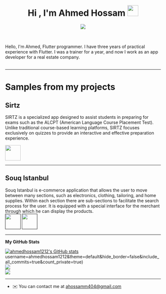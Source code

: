 <h1 align="center">Hi , I'm Ahmed Hossam <img src="https://media.giphy.com/media/hvRJCLFzcasrR4ia7z/giphy.gif" width="35"></h1>
<p align="center">
  <a href="https://github.com/DenverCoder1/readme-typing-svg"><img src="https://readme-typing-svg.herokuapp.com?lines=SoftWare+Engineer;Flutter+Developer&center=true&width=500&height=50"></a>
<!-- </p>
<br>
<p align="center"> 
	<img src="https://komarev.com/ghpvc/?username=amirbayat0&label=Profile%20views&color=0e75b6&style=plastic" alt="amirbayat0" /> 
</p> -->





<br><br>
Hello, I'm Ahmed, Flutter programmer. I have three years of practical experience with Flutter. I was a trainer for a year, and now I work as an app developer for a real estate company.
<br><br>

---
# Samples from my projects 
 ## Sirtz 
 SIRTZ is a specialized app designed to assist students in preparing for exams such as the ALCPT (American Language Course Placement Test). Unlike traditional course-based learning platforms, SIRTZ focuses exclusively on quizzes to provide an interactive and effective preparation experience.

[<img src="https://camo.githubusercontent.com/2d5da2f73024f3b07b98bbf9e2aca04a0a37af07cbd83357e5c05547829ceb28/68747470733a2f2f696d672e736869656c64732e696f2f62616467652f47657425323069742532306f6e25323061707025323073746f72652d626c61636b2e7376673f7374796c653d666f722d7468652d6261646765266c6f676f3d6170702d73746f7265266c6f676f436f6c6f723d7768697465" height="50">](https://apps.apple.com/eg/app/sirtz/id6503646945)

---
## Souq Istanbul 
Souq Istanbul is e-commerce application that allows the user to move between many sections, such as electronics, clothing, tailoring, and home supplies. Within each section there are sub-sections to facilitate the search process for the user. It is equipped with a special interface for the merchant through which he can display the products. \
 [<img src="https://camo.githubusercontent.com/2d5da2f73024f3b07b98bbf9e2aca04a0a37af07cbd83357e5c05547829ceb28/68747470733a2f2f696d672e736869656c64732e696f2f62616467652f47657425323069742532306f6e25323061707025323073746f72652d626c61636b2e7376673f7374796c653d666f722d7468652d6261646765266c6f676f3d6170702d73746f7265266c6f676f436f6c6f723d7768697465" height="50">]()
 [<img src="https://camo.githubusercontent.com/3898cbf18edd82714bd2bedd34ffdbd159cc6f25ff4ee63b839f44d2ba278230/68747470733a2f2f696d672e736869656c64732e696f2f62616467652f47657425323069742532306f6e253230676f6f676c65253230706c61792d626c75652e7376673f7374796c653d666f722d7468652d6261646765266c6f676f3d676f6f676c652d706c6179" height="50">]()

---


 <b>My GitHub Stats</b>

<a href="http://www.github.com/ahmedhossam1212"><img src="https://github-readme-stats.vercel.app/api?username=ahmedhossam1212&show_icons=true&hide=&count_private=true&title_color=facc15&text_color=ffffff&icon_color=0891b2&bg_color=1e3a8a&hide_border=true&show_icons=true" alt="ahmedhossam1212's GitHub stats" /></a>username=ahmedhossam1212&theme=default&hide_border=false&include_all_commits=true&count_private=true)<br/>
![](https://github-readme-streak-stats.herokuapp.com/?user=ahmedhossam1212&theme=default&hide_border=false)<br/>
![](https://github-readme-stats.vercel.app/api/top-langs/?username=ahmedhossam1212&theme=default&hide_border=false&include_all_commits=true&count_private=true&layout=compact)

---



* ✉️  You can contact me at [ahossamm404@gmail.com](mailto:ahossamm404@gmail.com)





 
  

